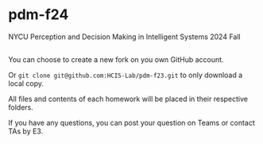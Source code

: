 # pdm-f24
NYCU Perception and Decision Making in Intelligent Systems 2024 Fall
## 
You can choose to create a new fork on you own GitHub account.

Or `git clone git@github.com:HCIS-Lab/pdm-f23.git` to only download a local copy.

All files and contents of each homework will be placed in their respective folders.

If you have any questions, you can post your question on Teams or contact TAs by E3.
